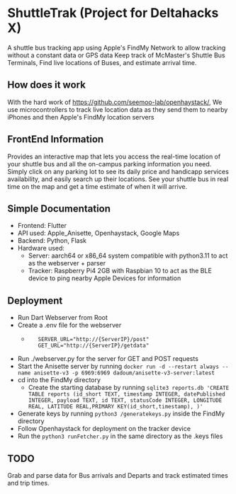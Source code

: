 # ShuttleTrak (Project for Deltahacks X)

A shuttle bus tracking app using Apple's FindMy Network to allow tracking without a constant data or GPS data
Keep track of McMaster's Shuttle Bus Terminals, Find live locations of Buses, and estimate arrival time.

## How does it work
With the hard work of https://github.com/seemoo-lab/openhaystack/, We use microcontrollers to track live location data as they send them to nearby iPhones and then Apple's FindMy location servers

## FrontEnd Information
Provides an interactive map that lets you access the real-time location of your shuttle bus and all the on-campus parking information you need. Simply click on any parking lot to see its daily price and handicapp services availability, and easily search up their locations. See your shuttle bus in real time on the map and get a time estimate of when it will arrive.

## Simple Documentation 
 - Frontend: Flutter
 - API used: Apple_Anisette, Openhaystack, Google Maps
 - Backend: Python, Flask
 - Hardware used:
   - Server: aarch64 or x86_64 system compatible with python3.11 to act as the webserver + parser
   - Tracker: Raspberry Pi4 2GB with Raspbian 10 to act as the BLE device to ping nearby Apple Devices for information

## Deployment
 - Run Dart Webserver from Root
 - Create a .env file for the webserver
   - ```
        SERVER_URL="http://{ServerIP}/post"
        GET_URL="http://{ServerIP}/getdata"
     ```
 - Run ./webserver.py for the server for GET and POST requests
 - Start the Anisette server by running ```docker run -d --restart always --name anisette-v3 -p 6969:6969 dadoum/anisette-v3-server:latest```
 - cd into the FindMy directory
   - Create the starting database by running ```sqlite3 reports.db 'CREATE TABLE reports (id_short TEXT, timestamp INTEGER, datePublished INTEGER, payload TEXT, id TEXT, statusCode INTEGER, LONGITUDE REAL, LATITUDE REAL,PRIMARY KEY(id_short,timestamp), )'```
 - Generate keys by running ```python3 /generatekeys.py``` inside the FindMy directory
 - Follow Openhaystack for deployment on the tracker device
 - Run the ```python3 runFetcher.py``` in the same directory as the .keys files


## TODO
Grab and parse data for Bus arrivals and Departs 
and track estimated times and trip times.
